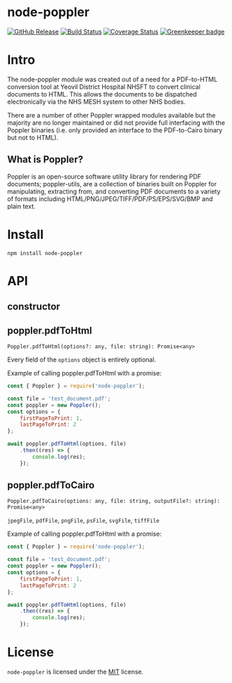 node-poppler
============
[![GitHub Release](https://img.shields.io/github/release/Fdawgs/node-poppler.svg)](https://github.com/Fdawgs/node-poppler/releases/latest/) [![Build Status](https://travis-ci.org/Fdawgs/node-poppler.svg?branch=master)](https://travis-ci.org/Fdawgs/node-poppler) [![Coverage Status](https://coveralls.io/repos/github/Fdawgs/node-poppler/badge.svg?branch=master)](https://coveralls.io/github/Fdawgs/node-poppler?branch=master) [![Greenkeeper badge](https://badges.greenkeeper.io/Fdawgs/node-poppler.svg)](https://greenkeeper.io/)

# Intro
The node-poppler module was created out of a need for a PDF-to-HTML conversion tool at Yeovil District Hospital NHSFT to convert clinical documents to HTML.
This allows the documents to be dispatched electronically via the NHS MESH system to other NHS bodies.

There are a number of other Poppler wrapped modules available but the majority are no longer maintained or did not provide full interfacing with the Poppler binaries (i.e. only provided an interface to the PDF-to-Cairo binary but not to HTML).

## What is Poppler?
Poppler is an open-source software utility library for rendering PDF documents; poppler-utils, are a collection of binaries built on Poppler for manipulating, extracting from, and converting PDF documents to a variety of formats including HTML/PNG/JPEG/TIFF/PDF/PS/EPS/SVG/BMP and plain text.

# Install

`npm install node-poppler`

# API

## constructor

## poppler.pdfToHtml
`Poppler.pdfToHtml(options?: any, file: string): Promise<any>`

Every field of the `options` object is entirely optional.

Example of calling poppler.pdfToHtml with a promise:

```js
const { Poppler } = require('node-poppler');

const file = 'test_document.pdf';
const poppler = new Poppler();
const options = {
	firstPageToPrint: 1,
	lastPageToPrint: 2
};

await poppler.pdfToHtml(options, file)
	.then((res) => {
		console.log(res);
	});
```

## poppler.pdfToCairo
`Poppler.pdfToCairo(options: any, file: string, outputFile?: string): Promise<any>`

`jpegFile`, `pdfFile`, `pngFile`, `psFile`, `svgFile`, `tiffFile` 


Example of calling poppler.pdfToHtml with a promise:

```js
const { Poppler } = require('node-poppler');

const file = 'test_document.pdf';
const poppler = new Poppler();
const options = {
	firstPageToPrint: 1,
	lastPageToPrint: 2
};

await poppler.pdfToHtml(options, file)
	.then((res) => {
		console.log(res);
	});
```


# License
`node-poppler` is licensed under the [MIT](https://github.com/Fdawgs/node-poppler/blob/master/LICENSE) license.